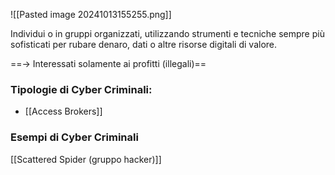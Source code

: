![[Pasted image 20241013155255.png]]

Individui o in gruppi organizzati, utilizzando strumenti e tecniche sempre più sofisticati per rubare denaro, dati o altre risorse digitali di valore.

==→ Interessati solamente ai profitti (illegali)==

### Tipologie di Cyber Criminali:
- [[Access Brokers]]

### Esempi di Cyber Criminali
[[Scattered Spider (gruppo hacker)]]